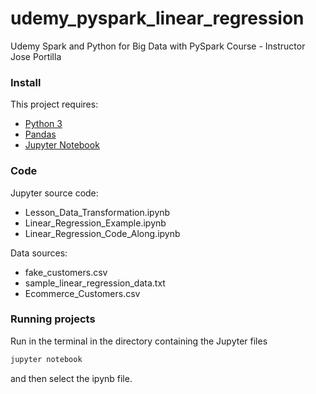 
# udemy_pyspark_linear_regression
Udemy Spark and Python for Big Data with PySpark Course - Instructor Jose Portilla

### Install

This project requires:

- [Python 3](https://www.python.org/download/)
- [Pandas](http://pandas.pydata.org/)
- [Jupyter Notebook](https://jupyter.org/)

### Code

Jupyter source code:

- Lesson_Data_Transformation.ipynb
- Linear_Regression_Example.ipynb
- Linear_Regression_Code_Along.ipynb

Data sources:

- fake_customers.csv
- sample_linear_regression_data.txt
- Ecommerce_Customers.csv

### Running projects

Run in the terminal in the directory containing the Jupyter files

```bash
jupyter notebook
```
and then select the ipynb file.

